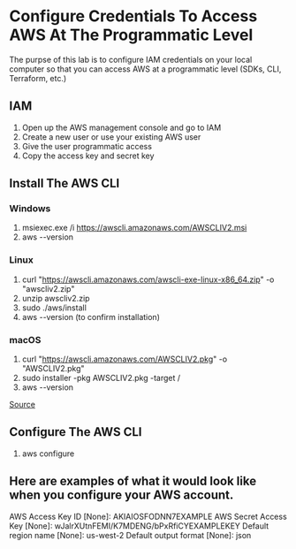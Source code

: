 # Configure Credentials To Access AWS At The Programmatic Level

The purpse of this lab is to configure IAM credentials on your local computer so that you can access AWS at a programmatic level (SDKs, CLI, Terraform, etc.)

## IAM
1. Open up the AWS management console and go to IAM
2. Create a new user or use your existing AWS user 
3. Give the user programmatic access
4. Copy the access key and secret key

## Install The AWS CLI

### Windows
1. msiexec.exe /i https://awscli.amazonaws.com/AWSCLIV2.msi
2. aws --version
### Linux 
1. curl "https://awscli.amazonaws.com/awscli-exe-linux-x86_64.zip" -o "awscliv2.zip"
2. unzip awscliv2.zip
3. sudo ./aws/install
4. aws --version (to confirm installation)

### macOS
1. curl "https://awscli.amazonaws.com/AWSCLIV2.pkg" -o "AWSCLIV2.pkg"
2. sudo installer -pkg AWSCLIV2.pkg -target /
3. aws --version

[Source](https://docs.aws.amazon.com/cli/latest/userguide/getting-started-install.html)
## Configure The AWS CLI

1. aws configure

## Here are examples of what it would look like when you configure your AWS account. 
AWS Access Key ID [None]: AKIAIOSFODNN7EXAMPLE 
AWS Secret Access Key [None]: wJalrXUtnFEMI/K7MDENG/bPxRfiCYEXAMPLEKEY
Default region name [None]: us-west-2
Default output format [None]: json